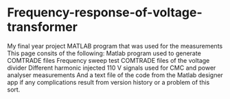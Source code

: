 # Frequency-response-of-voltage-transformer
My final year project MATLAB program that was used for the measurements
This page consits of the following:
Matlab program used to generate COMTRADE files
Frequency sweep test COMTRADE files of the voltage divider
Different harmonic injected 110 V signals used for CMC and power analyser measurements
And a text file of the code from the Matlab designer app if any complications result from version history or a problem of this sort.
